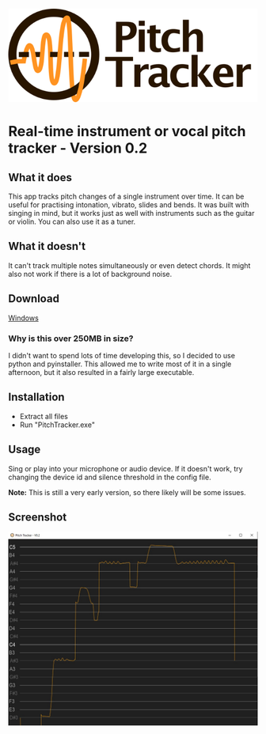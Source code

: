![](logo_with_text.png)

# Real-time instrument or vocal pitch tracker - Version 0.2

## What it does

This app tracks pitch changes of a single instrument over time.
It can be useful for practising intonation, vibrato, slides and bends. It was built with singing in mind, but it works just as well with instruments such as the guitar or violin. 
You can also use it as a tuner.

## What it doesn't

It can't track multiple notes simultaneously or even detect chords. It might also not work if there is a lot of background noise.

## Download

[Windows](https://www.dropbox.com/s/vslhfspumk18gyu/PitchTracker_V0.2.zip?dl=1)

### Why is this over 250MB in size?

I didn't want to spend lots of time developing this, so I decided to use python and pyinstaller. 
This allowed me to write most of it in a single afternoon, but it also resulted in a fairly large executable.

## Installation

- Extract all files
- Run "PitchTracker.exe"

## Usage

Sing or play into your microphone or audio device. 
If it doesn't work, try changing the device id and silence threshold in the config file.

**Note:** This is still a very early version, so there likely will be some issues.

## Screenshot

![](screenshot.jpg)
